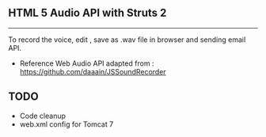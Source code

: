 ## HTML 5 Audio API with Struts 2---------------------------------------------  To record the voice, edit , save as .wav file in browser and sending email API.   * Reference Web Audio API adapted from : https://github.com/daaain/JSSoundRecorder TODO---------------------------------------* Code cleanup* web.xml config for Tomcat 7